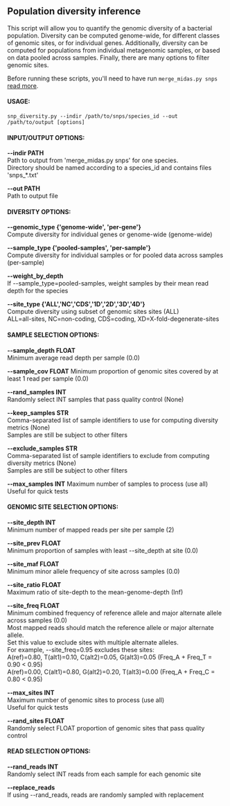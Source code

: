 ## Population diversity inference

This script will allow you to quantify the genomic diversity of a bacterial population. Diversity can be computed genome-wide, for different classes of genomic sites, or for individual genes. Additionally, diversity can be computed for populations from individual metagenomic samples, or based on data pooled across samples. Finally, there are many options to filter genomic sites.

Before running these scripts, you'll need to have run `merge_midas.py snps` [read more](https://github.com/snayfach/MIDAS/blob/master/docs/merge_snvs.md).


#### USAGE:

`snp_diversity.py --indir /path/to/snps/species_id --out /path/to/output [options]`

#### INPUT/OUTPUT OPTIONS:

<b>--indir PATH</b>  
Path to output from 'merge_midas.py snps' for one species.  
Directory should be named according to a species_id and contains files 'snps_*.txt'

<b>--out PATH</b>  
Path to output file  

#### DIVERSITY OPTIONS:  
<b>--genomic_type {'genome-wide', 'per-gene'}</b>  
Compute diversity for individual genes or genome-wide (genome-wide)  
	
<b>--sample_type {'pooled-samples', 'per-sample'}</b>  
Compute diversity for individual samples or for pooled data across samples (per-sample)  

<b>--weight_by_depth</b>  
If --sample_type=pooled-samples, weight samples by their mean read depth for the species  

<b>--site_type {'ALL','NC','CDS','1D','2D','3D','4D'}</b>  
Compute diversity using subset of genomic sites sites (ALL)  
ALL=all-sites, NC=non-coding, CDS=coding, XD=X-fold-degenerate-sites  


#### SAMPLE SELECTION OPTIONS:  
<b>--sample_depth FLOAT</b>  
Minimum average read depth per sample (0.0)  

<b>--sample_cov FLOAT</b>
Minimum proportion of genomic sites covered by at least 1 read per sample (0.0)

<b>--rand_samples INT</b>  
Randomly select INT samples that pass quality control (None)

<b>--keep_samples STR</b>  
Comma-separated list of sample identifiers to use for computing diversity metrics (None)  
Samples are still be subject to other filters  

<b>--exclude_samples STR</b>  
Comma-separated list of sample identifiers to exclude from computing diversity metrics (None)   
Samples are still be subject to other filters  

<b>--max_samples INT</b>
Maximum number of samples to process (use all)  
Useful for quick tests  


#### GENOMIC SITE SELECTION OPTIONS:  
<b>--site_depth INT</b>  
Minimum number of mapped reads per site per sample (2)  

<b>--site_prev FLOAT</b>  
Minimum proportion of samples with least --site_depth at site (0.0)  

<b>--site_maf FLOAT</b>  
Minimum minor allele frequency of site across samples (0.0)  

<b>--site_ratio FLOAT</b>  
Maximum ratio of site-depth to the mean-genome-depth (Inf)  

<b>--site_freq FLOAT</b>  
Minimum combined frequency of reference allele and major alternate allele across samples (0.0)  
Most mapped reads should match the reference allele or major alternate allele.  
Set this value to exclude sites with multiple alternate alleles.  
For example, --site_freq=0.95 excludes these sites:  
  A(ref)=0.80, T(alt1)=0.10, C(alt2)=0.05, G(alt3)=0.05 (Freq_A + Freq_T = 0.90 < 0.95)  
  A(ref)=0.00, C(alt1)=0.80, G(alt2)=0.20, T(alt3)=0.00 (Freq_A + Freq_C = 0.80 < 0.95)  

<b>--max_sites INT</b>  
Maximum number of genomic sites to process (use all)  
Useful for quick tests  

<b>--rand_sites FLOAT</b>  
Randomly select FLOAT proportion of genomic sites that pass quality control  

#### READ SELECTION OPTIONS:  
<b>--rand_reads INT</b>  
Randomly select INT reads from each sample for each genomic site  

<b>--replace_reads</b>  
If using --rand_reads, reads are randomly sampled with replacement  


